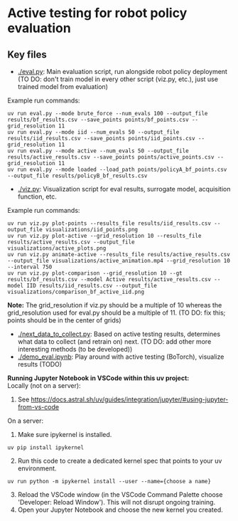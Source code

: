 # Active testing for robot policy evaluation
## Key files
- [./eval.py](./eval.py): Main evaluation script, run alongside robot policy deployment (TO DO: don't train model in every other script (viz.py, etc.), just use trained model from evaluation)

Example run commands:
```
uv run eval.py --mode brute_force --num_evals 100 --output_file results/bf_results.csv --save_points points/bf_points.csv --grid_resolution 11
uv run eval.py --mode iid --num_evals 50 --output_file results/iid_results.csv --save_points points/iid_points.csv --grid_resolution 11
uv run eval.py --mode active --num_evals 50 --output_file results/active_results.csv --save_points points/active_points.csv --grid_resolution 11
uv run eval.py --mode loaded --load_path points/policyA_bf_points.csv --output_file results/policyB_bf_results.csv
```
- [./viz.py](./viz.py): Visualization script for eval results, surrogate model, acquisition function, etc.

Example run commands:
```
uv run viz.py plot-points --results_file results/iid_results.csv --output_file visualizations/iid_points.png
uv run viz.py plot-active --grid_resolution 10 --results_file results/active_results.csv --output_file visualizations/active_plots.png
uv run viz.py animate-active --results_file results/active_results.csv --output_file visualizations/active_animation.mp4 --grid_resolution 10 --interval 750
uv run viz.py plot-comparison --grid_resolution 10 --gt results/bf_results.csv --model Active results/active_results.csv --model IID results/iid_results.csv --output_file visualizations/comparison_bf_active_iid.png
```
**Note:** The grid_resolution if viz.py should be a multiple of 10 whereas the grid_resolution used for eval.py should be a multiple of 11. (TO DO: fix this; points should be in the center of grids)
- [./next_data_to_collect.py](./next_data_to_collect.py): Based on active testing results, determines what data to collect (and retrain on) next. (TO DO: add other more interesting methods (to be developed))
- [./demo_eval.ipynb](./demo_eval.ipynb): Play around with active testing (BoTorch), visualize results (TODO)

**Running Jupyter Notebook in VSCode within this uv project:**  
Locally (not on a server):  
1. See https://docs.astral.sh/uv/guides/integration/jupyter/#using-jupyter-from-vs-code  

On a server:
1. Make sure ipykernel is installed.
```
uv pip install ipykernel
```
2. Run this code to create a dedicated kernel spec that points to your uv environment.
```
uv run python -m ipykernel install --user --name={choose a name}
```
3. Reload the VSCode window (in the VSCode Command Palette choose 'Developer: Reload Window'). This will not disrupt ongoing training.
4. Open your Jupyter Notebook and choose the new kernel you created. 